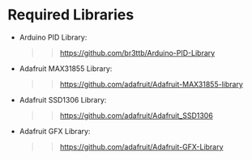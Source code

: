   Required Libraries
  ==================
  - Arduino PID Library:
    >> https://github.com/br3ttb/Arduino-PID-Library
  - Adafruit MAX31855 Library:
    >> https://github.com/adafruit/Adafruit-MAX31855-library
  - Adafruit SSD1306 Library:
    >> https://github.com/adafruit/Adafruit_SSD1306
  - Adafruit GFX Library:
    >> https://github.com/adafruit/Adafruit-GFX-Library
